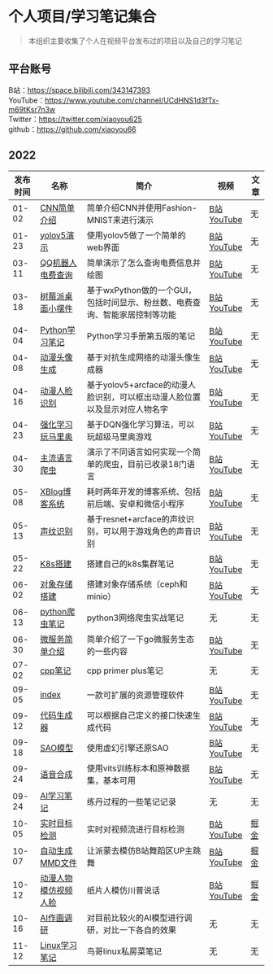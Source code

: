 # 个人项目/学习笔记集合
> 本组织主要收集了个人在视频平台发布过的项目以及自己的学习笔记

## 平台账号
B站：https://space.bilibili.com/343147393
<br>YouTube：https://www.youtube.com/channel/UCdHNS1d3fTx-m69tKsr7n3w
<br>Twitter：https://twitter.com/xiaoyou625
<br>github：https://github.com/xiaoyou66

## 2022

| 发布时间 |名称|简介|视频|文章|
|----|----|----|----|----|
| 01-02 |[CNN简单介绍](https://github.com/xiaoyou-bilibili/deep_cnn_Introduction)|简单介绍CNN并使用Fashion-MNIST来进行演示| [B站](https://www.bilibili.com/video/BV1GD4y1F7Y4) <br> [YouTube](https://youtu.be/m4yN6nnQXow) |无|
| 01-23 |[yolov5演示](https://github.com/xiaoyou-bilibili/yolov5_demo)|使用yolov5做了一个简单的web界面| [B站](https://www.bilibili.com/video/BV1vm4y1S7UN/) <br> [YouTube](https://youtu.be/mfYAybNO9vE) |无|
| 03-11 |[QQ机器人电费查询](https://github.com/xiaoyou-bilibili/python_demo/blob/master/%E6%9F%A5%E7%94%B5%E8%B4%B9.py)|简单演示了怎么查询电费信息并绘图| [B站](https://www.bilibili.com/video/BV1QZ4y1r7Ki) <br> [YouTube](https://youtu.be/QTlsdCLMCfs) |无|
| 03-18 |[树莓派桌面小摆件](https://github.com/xiaoyou-bilibili/pi_tool)|基于wxPython做的一个GUI，包括时间显示、粉丝数、电费查询、智能家居控制等功能| [B站](https://www.bilibili.com/video/BV1eS4y1D7cs) <br> [YouTube](https://youtu.be/GTo-YL8So9U) |无|
| 04-04 |[Python学习笔记](https://github.com/xiaoyou-bilibili/python_study)|Python学习手册第五版的笔记| [B站](https://space.bilibili.com/343147393/channel/collectiondetail?sid=308227) <br> [YouTube](https://youtu.be/IsLpiuW4o5o) |无|
| 04-08 |[动漫头像生成](https://github.com/xiaoyou-bilibili/anime_avatar_gen)|基于对抗生成网络的动漫头像生成器| [B站](https://www.bilibili.com/video/BV1MF411G7UU) <br> [YouTube](https://youtu.be/wUlh4dFh_YU) |无|
| 04-16 |[动漫人脸识别](https://github.com/xiaoyou-bilibili/anime_recognize)|基于yolov5+arcface的动漫人脸识别，可以框出动漫人脸位置以及显示对应人物名字| [B站](https://www.bilibili.com/video/BV1tS4y1Y7gc) <br> [YouTube](https://youtu.be/0eKBEoiSc_s) |无|
| 04-23 |[强化学习玩马里奥](https://github.com/xiaoyou-bilibili/gym_super_mario)|基于DQN强化学习算法，可以玩超级马里奥游戏| [B站](https://www.bilibili.com/video/BV1RY4y1a76n) <br> [YouTube](https://youtu.be/VEuVMdB4KsM) |无|
| 04-30 |[主流语言爬虫](https://github.com/xiaoyou-bilibili/spider)|演示了不同语言如何实现一个简单的爬虫，目前已收录18门语言| [B站](https://www.bilibili.com/video/BV1k5411R7mD) <br> [YouTube](https://youtu.be/EJeIiN_1Bic) |无|
| 05-08 |[XBlog博客系统](https://github.com/xiaoyou-bilibili/xblog)|耗时两年开发的博客系统、包括前后端、安卓和微信小程序| [B站](https://www.bilibili.com/video/BV1sY4y1r7hs) <br> [YouTube](https://youtu.be/N4ZBXKkhaKI) |无|
| 05-13 |[声纹识别](https://github.com/xiaoyou-bilibili/voice_recognize)|基于resnet+arcface的声纹识别，可以用于游戏角色的声音识别| [B站](https://www.bilibili.com/video/BV18F41177jb) <br> [YouTube](https://youtu.be/XV9NwpnLPGo) |无|
| 05-22 |[K8s搭建](https://github.com/xiaoyou-bilibili/distributed_study/tree/master/build_k8s)|搭建自己的k8s集群笔记| [B站](https://www.bilibili.com/video/BV1HT4y1q7SF) <br> [YouTube](https://youtu.be/VvdClhNShZY) |无|
| 06-02 |[对象存储搭建](https://github.com/xiaoyou-bilibili/distributed_study/tree/master/object_storage)|搭建对象存储系统（ceph和minio）| [B站](https://www.bilibili.com/video/BV1q5411Q7u8) <br> [YouTube](https://youtu.be/A-yBJoDil5UY) |无|
| 06-13 |[python爬虫笔记](https://github.com/xiaoyou-bilibili/python_study/tree/master/%E7%BD%91%E7%BB%9C%E7%88%AC%E8%99%AB%E5%BC%80%E5%8F%91%E5%AE%9E%E6%88%98)|python3网络爬虫实战笔记| 无 |无|
| 06-30 |[微服务简单介绍](https://github.com/xiaoyou-bilibili/distributed_study/tree/master/micro-server)|简单介绍了一下go微服务生态的一些内容| [B站](https://www.bilibili.com/video/BV1Pa411X7o2) <br> [YouTube](https://youtu.be/VYrQe7S5luM)  |无|
| 07-02 |[cpp笔记](https://github.com/xiaoyou-bilibili/cpp_study/tree/master/cpp_primer_plus)|cpp primer plus笔记| 无  |无|
| 09-05 |[index](https://github.com/xiaoyou-bilibili/index)| 一款可扩展的资源管理软件 | [B站](https://www.bilibili.com/video/BV1714y1s7jZ) <br> [YouTube](https://youtu.be/jl2wpz1sIIQ) |无|
| 09-12 |[代码生成器](https://github.com/xiaoyou-bilibili/code_generate)| 可以根据自己定义的接口快速生成代码 | [B站](https://www.bilibili.com/video/BV11e4y1C7Sh) <br> [YouTube](https://youtu.be/lAN2yXb59QE) |无|
| 09-18 |[SAO模型](https://github.com/xiaoyou-bilibili/sao_model)| 使用虚幻引擎还原SAO | [B站](https://www.bilibili.com/video/BV1xt4y1A74v) <br> [YouTube](https://youtu.be/U5PXtcKhXgE) |无|
| 09-24 |[语音合成](https://github.com/xiaoyou-bilibili/tts_vits)| 使用vits训练标本和原神数据集，基本可用 | [B站](https://www.bilibili.com/video/BV1Fe4y1r737) <br> [YouTube](https://youtu.be/Ec8BqsoIw7A) |无|
| 09-24 |[AI学习笔记](https://github.com/xiaoyou-bilibili/ai_study)| 练丹过程的一些笔记记录 | 无 |无|
| 10-05 |[实时目标检测](https://github.com/xiaoyou-bilibili/pi_camera_yolo)| 实时对视频流进行目标检测 | [B站](https://www.bilibili.com/video/BV1i8411x7wg) <br> [YouTube](https://youtu.be/jX2sMaqy60Y) |[掘金](https://juejin.cn/post/7151226728697266189/)|
| 10-07 |[自动生成MMD文件](https://github.com/xiaoyou-bilibili/openpose-mmd)| 让派蒙去模仿B站舞蹈区UP主跳舞 | [B站](https://www.bilibili.com/video/BV1cP41177gw) <br> [YouTube](https://youtu.be/-G2p5LrAYLI) |[掘金](https://juejin.cn/post/7151935012437245982)|
| 10-12 |[动漫人物模仿视频人脸](https://github.com/xiaoyou-bilibili/openpose-wifu)| 纸片人模仿川普说话 | [B站](https://www.bilibili.com/video/BV1wG411J7cg) <br> [YouTube](https://youtu.be/KKBBNL_fT3g) |[掘金](https://juejin.cn/post/7153798545949556767)|
| 10-16 |[AI作画调研](https://github.com/xiaoyou-bilibili/ai_draw)| 对目前比较火的AI模型进行调研，对比一下各自的效果 | 无 | 无 |
| 11-12 |[Linux学习笔记](https://github.com/xiaoyou-bilibili/linux_study)| 鸟哥linux私房菜笔记 | 无 | 无 |
